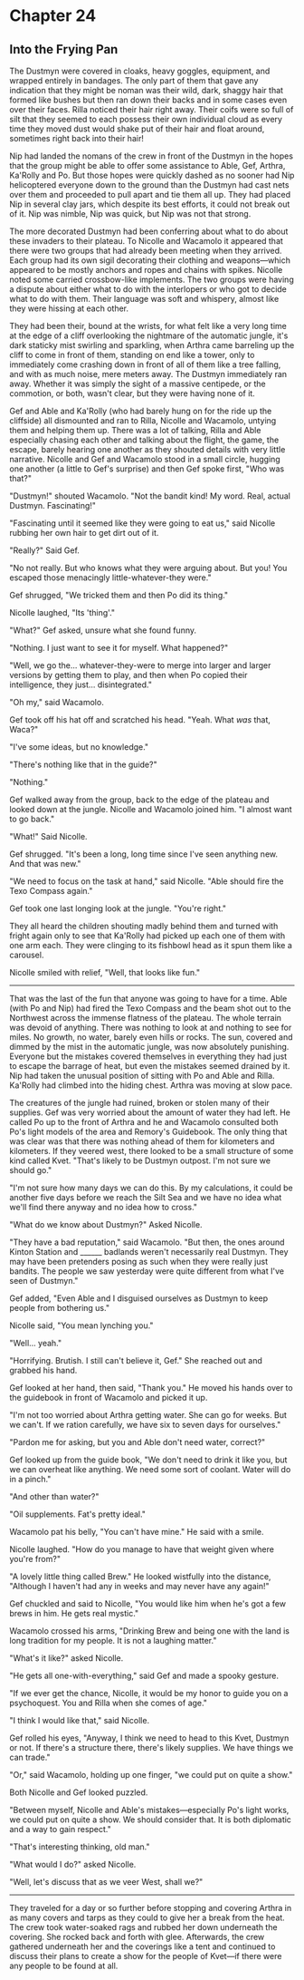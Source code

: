 # Chapter 24

## Into the Frying Pan

The Dustmyn were covered in cloaks, heavy goggles, equipment, and wrapped entirely in bandages. The only part of them that gave any indication that they might be noman was their wild, dark, shaggy hair that formed like bushes but then ran down their backs and in some cases even over their faces. Rilla noticed their hair right away. Their coifs were so full of silt that they seemed to each possess their own individual cloud as every time they moved dust would shake put of their hair and float around, sometimes right back into their hair!

Nip had landed the nomans of the crew in front of the Dustmyn in the hopes that the group might be able to offer some assistance to Able, Gef, Arthra, Ka'Rolly and Po. But those hopes were quickly dashed as no sooner had Nip helicoptered everyone down to the ground than the Dustmyn had cast nets over them and proceeded to pull apart and tie them all up. They had placed Nip in several clay jars, which despite its best efforts, it could not break out of it. Nip was nimble, Nip was quick, but Nip was not that strong.

The more decorated Dustmyn had been conferring about what to do about these invaders to their plateau. To Nicolle and Wacamolo it appeared that there were two groups that had already been meeting when they arrived. Each group had its own sigil decorating their clothing and weapons—which appeared to be mostly anchors and ropes and chains with spikes. Nicolle noted some carried crossbow-like implements. The two groups were having a dispute about either what to do with the interlopers or who got to decide what to do with them. Their language was soft and whispery, almost like they were hissing at each other.

They had been their, bound at the wrists, for what felt like a very long time at the edge of a cliff overlooking the nightmare of the automatic jungle, it's dark staticky mist swirling and sparkling, when Arthra came barreling up the cliff to come in front of them, standing on end like a tower, only to immediately come crashing down in front of all of them like a tree falling, and with as much noise, mere meters away. The Dustmyn immediately ran away. Whether it was simply the sight of a massive centipede, or the commotion, or both, wasn't clear, but they were having none of it.

Gef and Able and Ka'Rolly (who had barely hung on for the ride up the cliffside) all dismounted and ran to Rilla, Nicolle and Wacamolo, untying them and helping them up. There was a lot of talking, Rilla and Able especially chasing each other and talking about the flight, the game, the escape, barely hearing one another as they shouted details with very little narrative. Nicolle and Gef and Wacamolo stood in a small circle, hugging one another (a little to Gef's surprise) and then Gef spoke first, "Who was that?"

"Dustmyn!" shouted Wacamolo. "Not the bandit kind! My word. Real, actual Dustmyn. Fascinating!"

"Fascinating until it seemed like they were going to eat us," said Nicolle rubbing her own hair to get dirt out of it.

"Really?" Said Gef.

"No not really. But who knows what they were arguing about. But you! You escaped those menacingly little-whatever-they were."

Gef shrugged, "We tricked them and then Po did its thing."

Nicolle laughed, "Its 'thing'."

"What?" Gef asked, unsure what she found funny.

"Nothing. I just want to see it for myself. What happened?"

"Well, we go the... whatever-they-were to merge into larger and larger versions by getting them to play, and then when Po copied their intelligence, they just... disintegrated."

"Oh my," said Wacamolo.

Gef took off his hat off and scratched his head. "Yeah. What *was* that, Waca?"

"I've some ideas, but no knowledge."

"There's nothing like that in the guide?"

"Nothing."

Gef walked away from the group, back to the edge of the plateau and looked down at the jungle. Nicolle and Wacamolo joined him. "I almost want to go back."

"What!" Said Nicolle.

Gef shrugged. "It's been a long, long time since I've seen anything new. And that was new."

"We need to focus on the task at hand," said Nicolle. "Able should fire the Texo Compass again."

Gef took one last longing look at the jungle. "You're right."

They all heard the children shouting madly behind them and turned with fright again only to see that Ka'Rolly had picked up each one of them with one arm each. They were clinging to its fishbowl head as it spun them like a carousel.

Nicolle smiled with relief, "Well, that looks like fun."

* * *

That was the last of the fun that anyone was going to have for a time. Able (with Po and Nip) had fired the Texo Compass and the beam shot out to the Northwest across the immense flatness of the plateau. The whole terrain was devoid of anything. There was nothing to look at and nothing to see for miles. No growth, no water, barely even hills or rocks. The sun, covered and dimmed by the mist in the automatic jungle, was now absolutely punishing. Everyone but the mistakes covered themselves in everything they had just to escape the barrage of heat, but even the mistakes seemed drained by it. Nip had taken the unusual position of sitting with Po and Able and Rilla. Ka'Rolly had climbed into the hiding chest. Arthra was moving at slow pace.

The creatures of the jungle had ruined, broken or stolen many of their supplies. Gef was very worried about the amount of water they had left. He called Po up to the front of Arthra and he and Wacamolo consulted both Po's light models of the area and Remory's Guidebook. The only thing that was clear was that there was nothing ahead of them for kilometers and kilometers. If they veered west, there looked to be a small structure of some kind called Kvet. "That's likely to be Dustmyn outpost. I'm not sure we should go."

"I'm not sure how many days we can do this. By my calculations, it could be another five days before we reach the Silt Sea and we have no idea what we'll find there anyway and no idea how to cross."

"What do we know about Dustmyn?" Asked Nicolle.

"They have a bad reputation," said Wacamolo. "But then, the ones around Kinton Station and ______ badlands weren't necessarily real Dustmyn. They may have been pretenders posing as such when they were really just bandits. The people we saw yesterday were quite different from what I've seen of Dustmyn."

Gef added, "Even Able and I disguised ourselves as Dustmyn to keep people from bothering us."

Nicolle said, "You mean lynching you."

"Well... yeah."

"Horrifying. Brutish. I still can't believe it, Gef." She reached out and grabbed his hand.

Gef looked at her hand, then said, "Thank you." He moved his hands over to the guidebook in front of Wacamolo and picked it up.

"I'm not too worried about Arthra getting water. She can go for weeks. But we can't. If we ration carefully, we have six to seven days for ourselves."

"Pardon me for asking, but you and Able don't need water, correct?"

Gef looked up from the guide book, "We don't need to drink it like you, but we can overheat like anything. We need some sort of coolant. Water will do in a pinch."

"And other than water?"

"Oil supplements. Fat's pretty ideal."

Wacamolo pat his belly, "You can't have mine." He said with a smile.

Nicolle laughed. "How do you manage to have that weight given where you're from?"

"A lovely little thing called Brew." He looked wistfully into the distance, "Although I haven't had any in weeks and may never have any again!"

Gef chuckled and said to Nicolle, "You would like him when he's got a few brews in him. He gets real mystic."

Wacamolo crossed his arms, "Drinking Brew and being one with the land is long tradition for my people. It is not a laughing matter."

"What's it like?" asked Nicolle.

"He gets all one-with-everything," said Gef and made a spooky gesture.

"If we ever get the chance, Nicolle, it would be my honor to guide you on a psychoquest. You and Rilla when she comes of age."

"I think I would like that," said Nicolle.

Gef rolled his eyes, "Anyway, I think we need to head to this Kvet, Dustmyn or not. If there's a structure there, there's likely supplies. We have things we can trade."

"Or," said Wacamolo, holding up one finger, "we could put on quite a show."

Both Nicolle and Gef looked puzzled.

"Between myself, Nicolle and Able's mistakes—especially Po's light works, we could put on quite a show. We should consider that. It is both diplomatic and a way to gain respect."

"That's interesting thinking, old man."

"What would I do?" asked Nicolle.

"Well, let's discuss that as we veer West, shall we?"

* * *

They traveled for a day or so further before stopping and covering Arthra in as many covers and tarps as they could to give her a break from the heat. The crew took water-soaked rags and rubbed her down underneath the covering. She rocked back and forth with glee. Afterwards, the crew gathered underneath her and the coverings like a  tent and continued to discuss their plans to create a show for the people of Kvet—if there were any people to be found at all.

